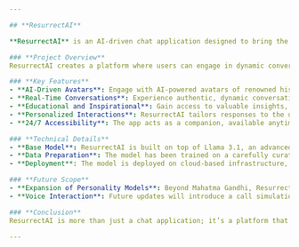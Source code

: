 ```yaml
---

## **ResurrectAI**

**ResurrectAI** is an AI-driven chat application designed to bring the wisdom and knowledge of great historical personalities to life. Leveraging advanced language models and fine-tuning techniques, ResurrectAI enables users to interact with AI avatars of iconic figures, gaining access to their insights, guidance, and philosophical teachings in real-time.

### **Project Overview**
ResurrectAI creates a platform where users can engage in dynamic conversations with AI representations of famous personalities such as Mahatma Gandhi. The goal is to bridge the gap between historical wisdom and modern technology, offering users personalized advice and inspiration in their daily lives. Whether seeking guidance on modern challenges or exploring historical viewpoints, ResurrectAI provides an immersive, educational, and emotionally engaging experience.

### **Key Features**
- **AI-Driven Avatars**: Engage with AI-powered avatars of renowned historical figures, fine-tuned to replicate their knowledge, speech, and personality.
- **Real-Time Conversations**: Experience authentic, dynamic conversations with AI personas, designed to adapt to individual user needs.
- **Educational and Inspirational**: Gain access to valuable insights, advice, and wisdom from iconic figures, helping users grow personally and professionally.
- **Personalized Interactions**: ResurrectAI tailors responses to the user’s specific queries, ensuring a relevant and meaningful conversation.
- **24/7 Accessibility**: The app acts as a companion, available anytime to provide advice and support.

### **Technical Details**
- **Base Model**: ResurrectAI is built on top of Llama 3.1, an advanced large language model architecture, fine-tuned using the Unslooth Fast Fine Tuning library.
- **Data Preparation**: The model has been trained on a carefully curated dataset that includes both manually created conversations and synthetically generated data. The dataset construction was one of the most challenging aspects of the project, ensuring that the AI can deliver contextually accurate and meaningful responses.
- **Deployment**: The model is deployed on cloud-based infrastructure, allowing for real-time interaction and scalability.

### **Future Scope**
- **Expansion of Personality Models**: Beyond Mahatma Gandhi, ResurrectAI plans to incorporate more historical figures, providing a wider range of interactions and advice.
- **Voice Interaction**: Future updates will introduce a call simulation feature, enabling users to engage in voice-based conversations with AI-driven historical figures for an even more immersive experience.

### **Conclusion**
ResurrectAI is more than just a chat application; it’s a platform that connects users with the wisdom of the past, offering a unique blend of education, inspiration, and emotional engagement. By continuing to refine and expand the model, ResurrectAI aims to provide a truly transformative experience, making historical knowledge accessible and relevant to the modern world.

---
```

